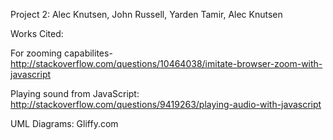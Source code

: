 Project 2: Alec Knutsen, John Russell, Yarden Tamir, Alec Knutsen

Works Cited:

For zooming capabilites- http://stackoverflow.com/questions/10464038/imitate-browser-zoom-with-javascript

Playing sound from JavaScript: http://stackoverflow.com/questions/9419263/playing-audio-with-javascript

UML Diagrams: Gliffy.com 
